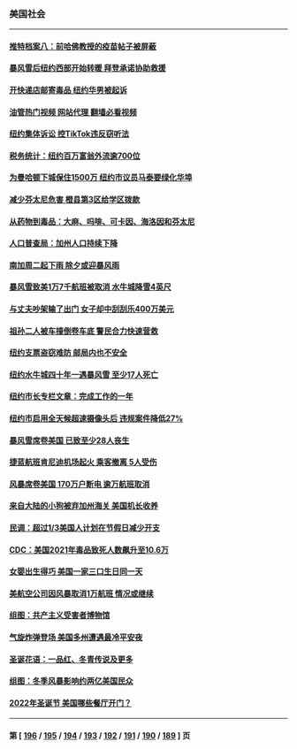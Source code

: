 ### 美国社会
---
#### [推特档案八：前哈佛教授的疫苗帖子被屏蔽](../../pages/ncid1078160/n13892949.md?12280845) 
#### [暴风雪后纽约西部开始转暖 拜登承诺协助救援](../../pages/ncid1078160/n13892258.md?12280845) 
#### [开快递店邮寄毒品 纽约华男被起诉](../../pages/ncid1078160/n13892485.md?12280845) 
#### [油管热门视频 网站代理 翻墙必看视频](http://138.2.39.72:81/youtube.html?epic-marker?12280845)
#### [纽约集体诉讼 控TikTok违反窃听法](../../pages/ncid1078160/n13892505.md?12280845) 
#### [税务统计：纽约百万富翁外流逾700位](../../pages/ncid1078160/n13892477.md?12280845) 
#### [为曼哈顿下城保住1500万 纽约市议员马泰要绿化华埠](../../pages/ncid1078160/n13892468.md?12280845) 
#### [减少芬太尼危害 橙县第3区给学区拨款](../../pages/ncid1078160/n13892460.md?12280845) 
#### [从药物到毒品：大麻、吗啡、可卡因、海洛因和芬太尼](../../pages/ncid1078160/n13892307.md?12280845) 
#### [人口普查局：加州人口持续下降](../../pages/ncid1078160/n13892299.md?12280845) 
#### [南加周二起下雨 除夕或迎暴风雨](../../pages/ncid1078160/n13892285.md?12280845) 
#### [暴风雪致美1万7千航班被取消 水牛城降雪4英尺](../../pages/ncid1078160/n13892237.md?12280845) 
#### [与丈夫吵架输了出门 女子却中刮刮乐400万美元](../../pages/ncid1078160/n13891865.md?12280845) 
#### [祖孙二人被车撞倒卷车底 警民合力快速营救](../../pages/ncid1078160/n13891900.md?12280845) 
#### [纽约支票盗窃难防 邮局内也不安全](../../pages/ncid1078160/n13891882.md?12280845) 
#### [纽约水牛城四十年一遇暴风雪 至少17人死亡](../../pages/ncid1078160/n13891880.md?12280845) 
#### [纽约市长专栏文章：完成工作的一年](../../pages/ncid1078160/n13891868.md?12280845) 
#### [纽约市启用全天候超速摄像头后 违规案件降低27%](../../pages/ncid1078160/n13891884.md?12280845) 
#### [暴风雪席卷美国 已致至少28人丧生](../../pages/ncid1078160/n13891806.md?12280845) 
#### [捷蓝航班肯尼迪机场起火 乘客撤离 5人受伤](../../pages/ncid1078160/n13891781.md?12280845) 
#### [风暴席卷美国 170万户断电 逾万航班取消](../../pages/ncid1078160/n13891721.md?12280845) 
#### [来自大陆的小狗被弃加州海关 美国机长收养](../../pages/ncid1078160/n13891407.md?12280845) 
#### [民调：超过1/3美国人计划在节假日减少开支](../../pages/ncid1078160/n13891337.md?12280845) 
#### [CDC：美国2021年毒品致死人数飙升至10.6万](../../pages/ncid1078160/n13891302.md?12280845) 
#### [女婴出生得巧 美国一家三口生日同一天](../../pages/ncid1078160/n13891358.md?12280845) 
#### [美航空公司因风暴取消1万航班 情况或继续](../../pages/ncid1078160/n13891292.md?12280845) 
#### [组图：共产主义受害者博物馆](../../pages/ncid1078160/n13890747.md?12280845) 
#### [气旋炸弹登场 美国多州遭遇最冷平安夜](../../pages/ncid1078160/n13891170.md?12280845) 
#### [圣诞花语：一品红、冬青传说及更多](../../pages/ncid1078160/n13891201.md?12280845) 
#### [组图：冬季风暴影响约两亿美国民众](../../pages/ncid1078160/n13891023.md?12280845) 
#### [2022年圣诞节 美国哪些餐厅开门？](../../pages/ncid1078160/n13891113.md?12280845) 

---
#### 第 [ [196](./196.md?12280845) / [195](./195.md?12280845) / [194](./194.md?12280845) / [193](./193.md?12280845) / [192](./192.md?12280845) / [191](./191.md?12280845) / [190](./190.md?12280845) / [189](./189.md?12280845) ] 页
